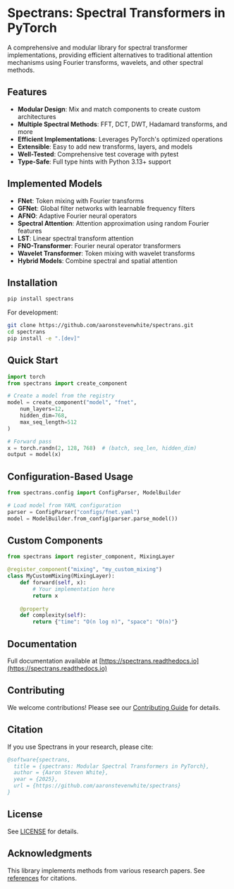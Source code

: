 # Spectrans: Spectral Transformers in PyTorch

A comprehensive and modular library for spectral transformer implementations, providing efficient alternatives to traditional attention mechanisms using Fourier transforms, wavelets, and other spectral methods.

## Features

- **Modular Design**: Mix and match components to create custom architectures
- **Multiple Spectral Methods**: FFT, DCT, DWT, Hadamard transforms, and more
- **Efficient Implementations**: Leverages PyTorch's optimized operations
- **Extensible**: Easy to add new transforms, layers, and models
- **Well-Tested**: Comprehensive test coverage with pytest
- **Type-Safe**: Full type hints with Python 3.13+ support

## Implemented Models

- **FNet**: Token mixing with Fourier transforms
- **GFNet**: Global filter networks with learnable frequency filters
- **AFNO**: Adaptive Fourier neural operators
- **Spectral Attention**: Attention approximation using random Fourier features
- **LST**: Linear spectral transform attention
- **FNO-Transformer**: Fourier neural operator transformers
- **Wavelet Transformer**: Token mixing with wavelet transforms
- **Hybrid Models**: Combine spectral and spatial attention

## Installation

```bash
pip install spectrans
```

For development:
```bash
git clone https://github.com/aaronstevenwhite/spectrans.git
cd spectrans
pip install -e ".[dev]"
```

## Quick Start

```python
import torch
from spectrans import create_component

# Create a model from the registry
model = create_component("model", "fnet", 
    num_layers=12,
    hidden_dim=768,
    max_seq_length=512
)

# Forward pass
x = torch.randn(2, 128, 768)  # (batch, seq_len, hidden_dim)
output = model(x)
```

## Configuration-Based Usage

```python
from spectrans.config import ConfigParser, ModelBuilder

# Load model from YAML configuration
parser = ConfigParser("configs/fnet.yaml")
model = ModelBuilder.from_config(parser.parse_model())
```

## Custom Components

```python
from spectrans import register_component, MixingLayer

@register_component("mixing", "my_custom_mixing")
class MyCustomMixing(MixingLayer):
    def forward(self, x):
        # Your implementation here
        return x
    
    @property
    def complexity(self):
        return {"time": "O(n log n)", "space": "O(n)"}
```

## Documentation

Full documentation available at [https://spectrans.readthedocs.io](https://spectrans.readthedocs.io)

## Contributing

We welcome contributions! Please see our [Contributing Guide](CONTRIBUTING.md) for details.

## Citation

If you use Spectrans in your research, please cite:

```bibtex
@software{spectrans,
  title = {spectrans: Modular Spectral Transformers in PyTorch},
  author = {Aaron Steven White},
  year = {2025},
  url = {https://github.com/aaronstevenwhite/spectrans}
}
```

## License

See [LICENSE](LICENSE) for details.

## Acknowledgments

This library implements methods from various research papers. See [references](docs/references.md) for citations.